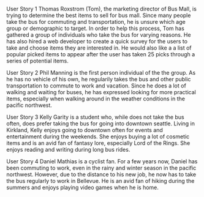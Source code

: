 User Story 1
Thomas Roxstrom (Tom), the marketing director of Bus Mall, is trying to determine the best items to sell for bus mall.  Since many people take the bus for commuting and transportation, he is unsure which age group or demographic to target.  In order to help this process, Tom has gathered a group of individuals who take the bus for varying reasons.  He has also hired a web developer to create a quick survey for the users to take and choose items they are interested in.  He would also like a a list of popular picked items to appear after the user has taken 25 picks through a series of potential items.

User Story 2
Phil Manning is the first person individual of the the group.  As he has no vehicle of his own, he regularily takes the bus and other public transportation to commute to work and vacation.  Since he does a lot of walking and waiting for buses, he has expressed looking for more practical items, especially when walking around in the weather conditions in the pacific northwest.

User Story 3
Kelly Garity is a student who, while does not take the bus often, does prefer taking the bus for going into downtown seattle.  Living in Kirkland, Kelly enjoys going to downtown often for events and entertainment during the weekends.  She enjoys buying a lot of cosmetic items and is an avid fan of fantasy lore, especially Lord of the Rings.  She enjoys reading and writing during long bus rides.

User Story 4
Daniel Mathias is a cyclist fan.  For a few years now, Daniel has been commuting to work, even in the rainy and winter season in the pacific northwest.  However, due to the distance to his new job, he now has to take the bus regularly to work in Bellevue.  He is an avid fan of hiking during the summers and enjoys playing video games when he is home.